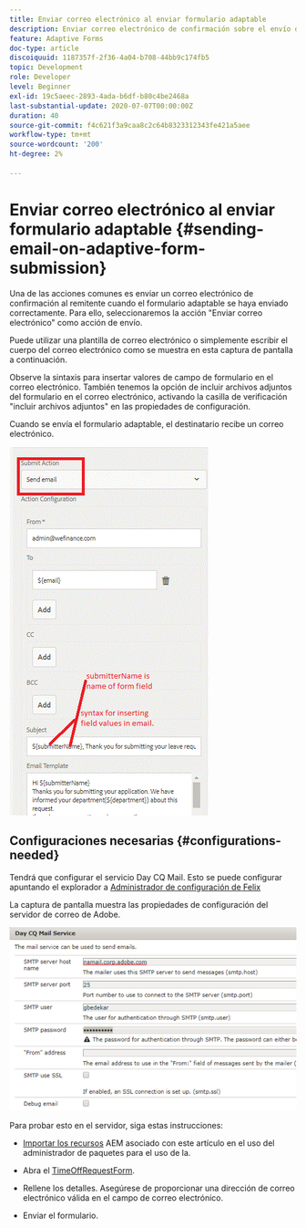 ```yaml
---
title: Enviar correo electrónico al enviar formulario adaptable
description: Enviar correo electrónico de confirmación sobre el envío de formularios adaptables mediante el componente Enviar correo electrónico
feature: Adaptive Forms
doc-type: article
discoiquuid: 1187357f-2f36-4a04-b708-44bb9c174fb5
topic: Development
role: Developer
level: Beginner
exl-id: 19c5aeec-2893-4ada-b6df-b80c4be2468a
last-substantial-update: 2020-07-07T00:00:00Z
duration: 40
source-git-commit: f4c621f3a9caa8c2c64b8323312343fe421a5aee
workflow-type: tm+mt
source-wordcount: '200'
ht-degree: 2%

---
```


# Enviar correo electrónico al enviar formulario adaptable {#sending-email-on-adaptive-form-submission}

Una de las acciones comunes es enviar un correo electrónico de confirmación al remitente cuando el formulario adaptable se haya enviado correctamente. Para ello, seleccionaremos la acción &quot;Enviar correo electrónico&quot; como acción de envío.

Puede utilizar una plantilla de correo electrónico o simplemente escribir el cuerpo del correo electrónico como se muestra en esta captura de pantalla a continuación.

Observe la sintaxis para insertar valores de campo de formulario en el correo electrónico. También tenemos la opción de incluir archivos adjuntos del formulario en el correo electrónico, activando la casilla de verificación &quot;incluir archivos adjuntos&quot; en las propiedades de configuración.

Cuando se envía el formulario adaptable, el destinatario recibe un correo electrónico.

![SendEmail](assets/sendemailaction.gif)

## Configuraciones necesarias {#configurations-needed}

Tendrá que configurar el servicio Day CQ Mail. Esto se puede configurar apuntando el explorador a [Administrador de configuración de Felix](http://localhost:4502/system/console/configMgr)

La captura de pantalla muestra las propiedades de configuración del servidor de correo de Adobe.

![mailservice](assets/mailservice.png)

Para probar esto en el servidor, siga estas instrucciones:

* [Importar los recursos](assets/timeoffrequest.zip) AEM asociado con este artículo en el uso del administrador de paquetes para el uso de la.

* Abra el [TimeOffRequestForm](http://localhost:4502/content/dam/formsanddocuments/helpx/timeoffrequestform/jcr:content?wcmmode=disabled).

* Rellene los detalles. Asegúrese de proporcionar una dirección de correo electrónico válida en el campo de correo electrónico.

* Enviar el formulario.
